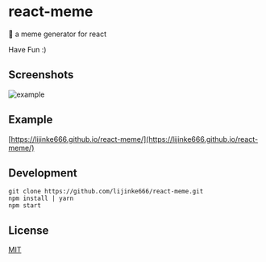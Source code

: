 # react-meme
:boy: a meme generator for react

Have Fun :)

## Screenshots
![example](https://github.com/lijinke666/react-meme/blob/master/assetsImg/example.gif)

## Example
[https://lijinke666.github.io/react-meme/](https://lijinke666.github.io/react-meme/)

## Development
```
git clone https://github.com/lijinke666/react-meme.git
npm install | yarn
npm start
```

## License
[MIT](https://github.com/lijinke666/react-meme/blob/master/LICENCE)
